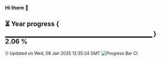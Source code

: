 ### Hi there 👋
⏳ Year progress { ▁▁▁▁▁▁▁▁▁▁▁▁▁▁▁▁▁▁▁▁▁▁▁▁▁▁▁▁▁▁ } 2.06 %
---
⏰ Updated on Wed, 08 Jan 2025 12:35:24 GMT
![Progress Bar CI](https://github.com/liununu/liununu/workflows/Progress%20Bar%20CI/badge.svg)
